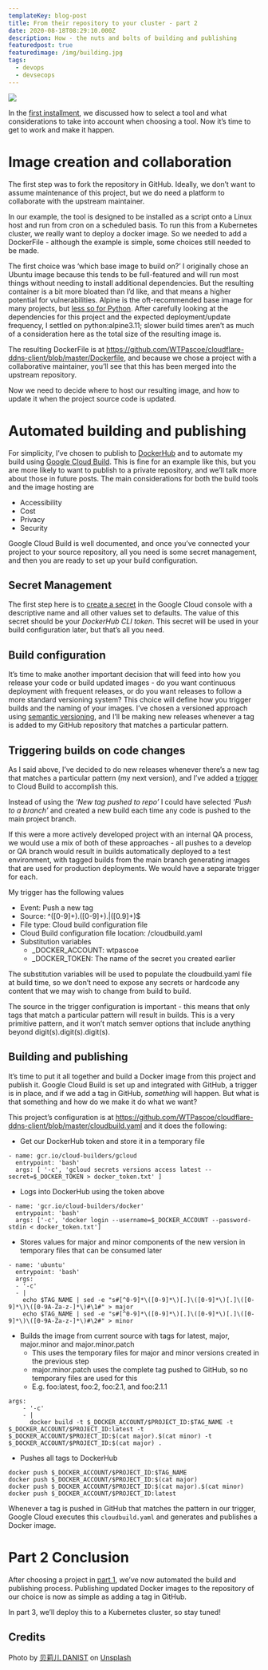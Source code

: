 ```yaml
---
templateKey: blog-post
title: From their repository to your cluster - part 2
date: 2020-08-18T08:29:10.000Z
description: How - the nuts and bolts of building and publishing
featuredpost: true
featuredimage: /img/building.jpg
tags:
  - devops
  - devsecops
---
```


![](/img/building.jpg)

In the [first installment](/blog/2020-07-22-from-their-repository-to-your-cluster/), we discussed how to select a tool and what considerations to take into account when choosing a tool. Now it’s time to get to work and make it happen.

# Image creation and collaboration

The first step was to fork the repository in GitHub. Ideally, we don’t want to assume maintenance of this project, but we do need a platform to collaborate with the upstream maintainer.

In our example, the tool is designed to be installed as a script onto a Linux host and run from cron on a scheduled basis. To run this from a Kubernetes cluster, we really want to deploy a docker image. So we needed to add a DockerFile - although the example is simple, some choices still needed to be made.

The first choice was ‘which base image to build on?’ I originally chose an Ubuntu image because this tends to be full-featured and will run most things without needing to install additional dependencies. But the resulting container is a bit more bloated than I’d like, and that means a higher potential for vulnerabilities. Alpine is the oft-recommended base image for many projects, but [less so for Python][1]. After carefully looking at the dependencies for this project and the expected deployment/update frequency, I settled on python:alpine3.11; slower build times aren’t as much of a consideration here as the total size of the resulting image is.

The resulting DockerFile is at https://github.com/WTPascoe/cloudflare-ddns-client/blob/master/Dockerfile, and because we chose a project with a collaborative maintainer, you’ll see that this has been merged into the upstream repository.

Now we need to decide where to host our resulting image, and how to update it when the project source code is updated.

# Automated building and publishing

For simplicity, I’ve chosen to publish to [DockerHub](https://hub.docker.com/repository/docker/wtpascoe/cloudflare-ddns-client) and to automate my build using [Google Cloud Build](https://cloud.google.com/cloud-build). This is fine for an example like this, but you are more likely to want to publish to a private repository, and we’ll talk more about those in future posts. The main considerations for both the build tools and the image hosting are

- Accessibility
- Cost
- Privacy
- Security

Google Cloud Build is well documented, and once you’ve connected your project to your source repository, all you need is some secret management, and then you are ready to set up your build configuration.

## Secret Management

The first step here is to [create a secret](https://cloud.google.com/blog/products/identity-security/introducing-google-clouds-secret-manager) in the Google Cloud console with a descriptive name and all other values set to defaults. The value of this secret should be your _DockerHub CLI token_. This secret will be used in your build configuration later, but that’s all you need.

## Build configuration

It’s time to make another important decision that will feed into how you release your code or build updated images - do you want continuous deployment with frequent releases, or do you want releases to follow a more standard versioning system? This choice will define how you trigger builds and the naming of your images.
I’ve chosen a versioned approach using [semantic versioning](https://semver.org/), and I’ll be making new releases whenever a tag is added to my GitHub repository that matches a particular pattern.

## Triggering builds on code changes

As I said above, I’ve decided to do new releases whenever there’s a new tag that matches a particular pattern (my next version), and I’ve added a [trigger](https://cloud.google.com/cloud-build/docs/automating-builds/create-manage-triggers) to Cloud Build to accomplish this.

Instead of using the _‘New tag pushed to repo’_ I could have selected _‘Push to a branch’_ and created a new build each time any code is pushed to the main project branch.

If this were a more actively developed project with an internal QA process, we would use a mix of both of these approaches - all pushes to a develop or QA branch would result in builds automatically deployed to a test environment, with tagged builds from the main branch generating images that are used for production deployments. We would have a separate trigger for each.

My trigger has the following values

- Event: Push a new tag
- Source: ^([0-9]+)\.([0-9]+)\.|([0.9]+)\$
- File type: Cloud build configuration file
- Cloud Build configuration file location: /cloudbuild.yaml
- Substitution variables
  - \_DOCKER_ACCOUNT: wtpascoe
  - \_DOCKER_TOKEN: The name of the secret you created earlier

The substitution variables will be used to populate the cloudbuild.yaml file at build time, so we don’t need to expose any secrets or hardcode any content that we may wish to change from build to build.

The source in the trigger configuration is important - this means that only tags that match a particular pattern will result in builds. This is a very primitive pattern, and it won’t match semver options that include anything beyond digit(s).digit(s).digit(s).

## Building and publishing

It’s time to put it all together and build a Docker image from this project and publish it. Google Cloud Build is set up and integrated with GitHub, a trigger is in place, and if we add a tag in GitHub, _something_ will happen. But what is that something and how do we make it do what we want?

This project’s configuration is at https://github.com/WTPascoe/cloudflare-ddns-client/blob/master/cloudbuild.yaml and it does the following:

- Get our DockerHub token and store it in a temporary file

```
- name: gcr.io/cloud-builders/gcloud
  entrypoint: 'bash'
  args: [ '-c', 'gcloud secrets versions access latest --secret=$_DOCKER_TOKEN > docker_token.txt' ]
```

- Logs into DockerHub using the token above

```
- name: 'gcr.io/cloud-builders/docker'
  entrypoint: 'bash'
  args: ['-c', 'docker login --username=$_DOCKER_ACCOUNT --password-stdin < docker_token.txt']

```

- Stores values for major and minor components of the new version in temporary files that can be consumed later

```
- name: 'ubuntu'
  entrypoint: 'bash'
  args:
  - '-c'
  - |
    echo $TAG_NAME | sed -e "s#[^0-9]*\([0-9]*\)[.]\([0-9]*\)[.]\([0-9]*\)\([0-9A-Za-z-]*\)#\1#" > major
    echo $TAG_NAME | sed -e "s#[^0-9]*\([0-9]*\)[.]\([0-9]*\)[.]\([0-9]*\)\([0-9A-Za-z-]*\)#\2#" > minor
```

- Builds the image from current source with tags for latest, major, major.minor and major.minor.patch
  - This uses the temporary files for major and minor versions created in the previous step
  - major.minor.patch uses the complete tag pushed to GitHub, so no temporary files are used for this
  - E.g. foo:latest, foo:2, foo:2.1, and foo:2.1.1

```
args:
    - '-c'
    - |
      docker build -t $_DOCKER_ACCOUNT/$PROJECT_ID:$TAG_NAME -t $_DOCKER_ACCOUNT/$PROJECT_ID:latest -t $_DOCKER_ACCOUNT/$PROJECT_ID:$(cat major).$(cat minor) -t $_DOCKER_ACCOUNT/$PROJECT_ID:$(cat major) .
```

- Pushes all tags to DockerHub

```
docker push $_DOCKER_ACCOUNT/$PROJECT_ID:$TAG_NAME
docker push $_DOCKER_ACCOUNT/$PROJECT_ID:$(cat major)
docker push $_DOCKER_ACCOUNT/$PROJECT_ID:$(cat major).$(cat minor)
docker push $_DOCKER_ACCOUNT/$PROJECT_ID:latest
```

Whenever a tag is pushed in GitHub that matches the pattern in our trigger, Google Cloud executes this `cloudbuild.yaml` and generates and publishes a Docker image.

# Part 2 Conclusion

After choosing a project in [part 1](/blog/2020-07-22-from-their-repository-to-your-cluster/), we’ve now automated the build and publishing process. Publishing updated Docker images to the repository of our choice is now as simple as adding a tag in GitHub.

In part 3, we’ll deploy this to a Kubernetes cluster, so stay tuned!

[1]: <https://pythonspeed.com/articles/alpine-docker-python/ > 'Alpine Docker Python'

## Credits

<span>Photo by <a href="https://unsplash.com/@danist07?utm_source=unsplash&amp;utm_medium=referral&amp;utm_content=creditCopyText">贝莉儿 DANIST</a> on <a href="https://unsplash.com/s/photos/build?utm_source=build&amp;utm_medium=referral&amp;utm_content=creditCopyText">Unsplash</a></span>
